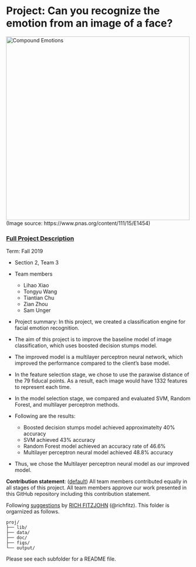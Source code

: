 # Project: Can you recognize the emotion from an image of a face? 
<img src="figs/CE.jpg" alt="Compound Emotions" width="500"/>
(Image source: https://www.pnas.org/content/111/15/E1454)

### [Full Project Description](doc/project3_desc.md)

Term: Fall 2019

+ Section 2, Team 3
+ Team members
	+ Lihao Xiao
	+ Tongyu Wang
	+ Tiantian Chu
	+ Zian Zhou
	+ Sam Unger

+ Project summary: In this project, we created a classification engine for facial emotion recognition.
+ The aim of this project is to improve the baseline model of image classification, which uses boosted decision stumps model.
+ The improved model is a multilayer perceptron neural network, which improved the performance compared to the client’s base model.
+ In the feature selection stage, we chose to use the parawise distance of the 79 fiducal points. As a result, each image would have 1332 features to represent each time.
+ In the model selection stage, we compared and evaluated SVM, Random Forest,  and multilayer perceptron methods.
+ Following are the results:
	+ Boosted decision stumps model achieved approximatelty 40% accuracy
	+ SVM achieved 43% accuracy
	+ Random Forest model achieved an accuracy rate of 46.6%
	+ Multilayer perceptron neural model achieved 48.8% accuracy
	
+ Thus, we chose the Multilayer perceptron neural model as our improved model.

**Contribution statement**: ([default](doc/a_note_on_contributions.md)) All team members contributed equally in all stages of this project. All team members approve our work presented in this GitHub repository including this contribution statement. 

Following [suggestions](http://nicercode.github.io/blog/2013-04-05-projects/) by [RICH FITZJOHN](http://nicercode.github.io/about/#Team) (@richfitz). This folder is orgarnized as follows.

```
proj/
├── lib/
├── data/
├── doc/
├── figs/
└── output/
```

Please see each subfolder for a README file.

